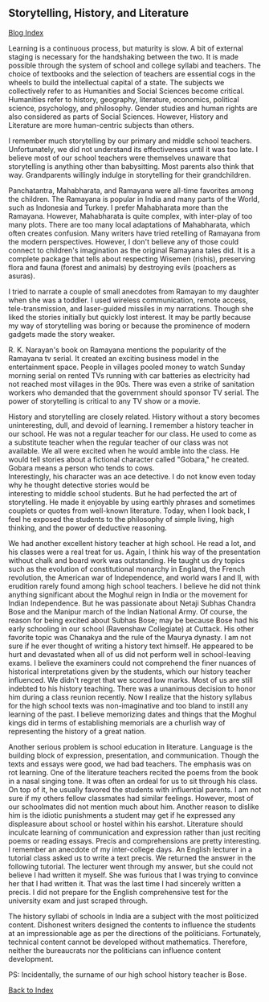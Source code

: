 ## Storytelling, History, and Literature

[Blog Index](../index.md)

Learning is a continuous process, but maturity is slow. A bit of external staging is necessary for the handshaking between 
the two. It is made possible through the system of school and college syllabi and teachers. The choice of textbooks and the 
selection of teachers are essential cogs in the wheels to build the intellectual capital of a state. The subjects we 
collectively refer to as Humanities and Social Sciences become critical. Humanities refer to history, geography, 
literature, economics, political science, psychology, and philosophy. Gender studies and human rights are also 
considered as parts of Social Sciences. However, History and Literature are more human-centric subjects than others. 

I remember much storytelling by our primary and middle school teachers. Unfortunately, we did not understand its 
effectiveness until it was too late. I believe most of our school teachers were themselves unaware that storytelling is
anything other than babysitting. Most parents also think that way. Grandparents willingly indulge in storytelling for 
their grandchildren. 

Panchatantra, Mahabharata, and Ramayana were all-time favorites among the children. The Ramayana is popular in India and 
many parts of the World, such as Indonesia and Turkey. I prefer Mahabharata more than the Ramayana. However, Mahabharata 
is quite complex, with inter-play of too many plots. There are too many local adaptations of Mahabharata, which often 
creates confusion. Many writers have tried retelling of Ramayana from the modern perspectives. However, I don't believe any 
of those could connect to children's imagination as the original Ramayana tales did. It is a complete package that tells 
about respecting Wisemen (rishis), preserving flora and fauna (forest and animals) by destroying evils (poachers as asuras). 

I tried to narrate a couple of small anecdotes from Ramayan to my daughter when she was a toddler. I used wireless 
communication, remote access, tele-transmission, and laser-guided missiles in my narrations. Though she liked the stories 
initially but quickly lost interest. It may be partly because my way of storytelling was boring or because the prominence 
of modern gadgets made the story weaker. 

R. K. Narayan's book on Ramayana mentions the popularity of the Ramayana tv serial. It created an exciting business model 
in the entertainment space. People in villages pooled money to watch Sunday morning serial on rented TVs running with 
car batteries as electricity had not reached most villages in the 90s. There was even a strike of sanitation workers who
demanded that the government should sponsor TV serial. The power of storytelling is critical to any TV show or a movie.    

History and storytelling are closely related. History without a story becomes uninteresting, dull, and devoid of learning. 
I remember a history teacher in our school. He was not a regular teacher for our class. He used to come as a substitute 
teacher when the regular teacher of our class was not available. We all were excited when he would amble into the class. He 
would tell stories about a fictional character called "Gobara," he created. Gobara means a person who tends to cows.  
Interestingly, his character was an ace detective. I do not know even today why he thought detective stories would be  
interesting to middle school students. But he had perfected the art of storytelling. He made it enjoyable by using earthly 
phrases and sometimes couplets or quotes from well-known literature. Today, when I look back, I feel he exposed the 
students to the philosophy of simple living, high thinking, and the power of deductive reasoning. 

We had another excellent history teacher at high school. He read a lot, and his classes were a real treat for us. Again, I 
think his way of the presentation without chalk and board work was outstanding. He taught us dry topics such as the 
evolution of constitutional monarchy in England, the French revolution, the American war of Independence, and world wars I 
and II, with erudition rarely found among high school teachers. I believe he did not think anything significant about the 
Moghul reign in India or the movement for Indian Independence. But he was passionate about Netaji Subhas Chandra Bose and 
the Manipur march of the Indian National Army. Of course, the reason for being excited about Subhas Bose; may be because 
Bose had his early schooling in our school (Ravenshaw Collegiate) at Cuttack. His other favorite topic was Chanakya and 
the rule of the Maurya dynasty.  I am not sure if he ever thought of writing a history text himself. He appeared to be 
hurt and devastated when all of us did not perform well in school-leaving exams.
I believe the examiners could not comprehend the finer nuances of historical interpretations given by the students, which
our history teacher influenced. We didn't regret that we scored low marks. Most of us
are still indebted to his history teaching. There was a unanimous decision to honor him during a class reunion recently. 
Now I realize that the history syllabus for the high school texts was non-imaginative and too bland to instill any
learning of the past. I believe memorizing dates and things that the Moghul kings did in terms of establishing memorials 
are a churlish way of representing the history of a great nation.

Another serious problem is school education in literature. Language is the building block of expression, presentation, and
communication. Though the texts and essays were good, we had bad teachers. The emphasis was on rot learning. One of the 
literature teachers recited the poems from the book in a nasal singing tone. It was often an ordeal for us to sit through
his class. On top of it, he usually favored the students with influential parents. I am not sure if my others fellow 
classmates had similar feelings. However, most of our schoolmates did not mention much about him. Another reason to dislike
him is the idiotic punishments a student may get if he expressed any displeasure about school or hostel within his earshot. 
Literature should inculcate learning of communication and expression rather than just reciting poems 
or reading essays. Precis and comprehensions are pretty interesting. I remember an anecdote of my inter-college days. An 
English lecturer in a tutorial class asked us to write a text precis. We returned the answer in the following
tutorial. The lecturer went through my answer, but she could not believe I had written it myself. She was
furious that I was trying to convince her that I had written it. That was the last time I had sincerely written a precis. 
I did not prepare for the English comprehensive test for the university exam and just scraped through.

The history syllabi of schools in India are a subject with the most politicized content. Dishonest writers designed the 
contents to influence the students at an impressionable age as per the directions of the politicians. Fortunately, 
technical content cannot be developed without mathematics. Therefore, neither the bureaucrats nor the politicians can 
influence content development.

PS: Incidentally, the surname of our high school history teacher is Bose. 

[Back to Index](../index.md)

